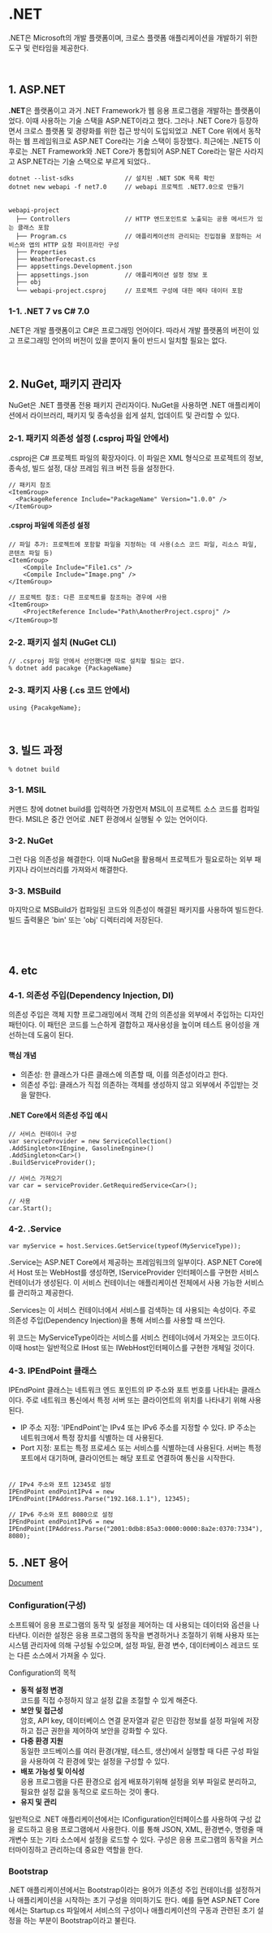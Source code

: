 # .NET
.NET은 Microsoft의 개발 플랫폼이며, 크로스 플랫폼 애플리케이션을 개발하기 위한 도구 및 런타임을 제공한다.

<br>

## 1.  ASP.NET
**.NET**은 플랫폼이고 과거 .NET Framework가 웹 응용 프로그램을 개발하는 플랫폼이었다. 이때 사용하는 기술 스택을 ASP.NET이라고 했다.
그러나 .NET Core가 등장하면서 크로스 플랫폼 및 경량화를 위한 접근 방식이 도입되었고 .NET Core 위에서 동작하는 웹 프레임워크로 ASP.NET Core라는 기술 스택이 등장했다.
최근에는 .NET5 이후로는 .NET Framework와 .NET Core가 통합되어 ASP.NET Core라는 말은 사라지고 ASP.NET라는 기술 스택으로 부르게 되었다..

    dotnet --list-sdks              // 설치된 .NET SDK 목록 확인
    dotnet new webapi -f net7.0     // webapi 프로젝트 .NET7.0으로 만들기
######
    webapi-project
      ├── Controllers               // HTTP 엔드포인트로 노출되는 공용 메서드가 있는 클래스 포함
      ├── Program.cs                // 애플리케이션의 관리되는 진입점을 포함하는 서비스와 앱의 HTTP 요청 파이프라인 구성
      ├── Properties
      ├── WeatherForecast.cs
      ├── appsettings.Development.json
      ├── appsettings.json          // 애플리케이션 설정 정보 포
      ├── obj
      └── webapi-project.csproj     // 프로젝트 구성에 대한 메타 데이터 포함


    

### 1-1. .NET 7 vs C# 7.0 
.NET은 개발 플랫폼이고 C#은 프로그래밍 언어이다. 따라서 개발 플랫폼의 버전이 있고 프로그래밍 언어의 버전이 있을 뿐이지 둘이 반드시 일치할 필요는 없다. 

<br>

## 2. NuGet, 패키지 관리자
NuGet은 .NET 플랫폼 전용 패키지 관리자이다. NuGet을 사용하면 .NET 애플리케이션에서 라이브러리, 패키지 및 종속성을 쉽게 설치, 업데이트 및 관리할 수 있다.

### 2-1. 패키지 의존성 설정 (.csproj 파일 안에서)
.csproj은 C# 프로젝트 파일의 확장자이다. 이 파일은 XML 형식으로 프로젝트의 정보, 종속성, 빌드 설정, 대상 프레임 워크 버전 등을 설정한다.

    // 패키지 참조
    <ItemGroup>
      <PackageReference Include="PackageName" Version="1.0.0" />
    </ItemGroup>

#### .csproj 파일에 의존성 설정

    // 파일 추가: 프로젝트에 포함할 파일을 지정하는 데 사용(소스 코드 파일, 리소스 파일, 콘텐츠 파일 등)
    <ItemGroup>
        <Compile Include="File1.cs" />
        <Compile Include="Image.png" />
    </ItemGroup>

    // 프로젝트 참조: 다른 프로젝트를 참조하는 경우에 사용
    <ItemGroup>
        <ProjectReference Include="Path\AnotherProject.csproj" />
    </ItemGroup>정

### 2-2. 패키지 설치 (NuGet CLI)
    // .csproj 파일 안에서 선언했다면 따로 설치할 필요는 없다.
    % dotnet add pacakge {PackageName}

### 2-3. 패키지 사용 (.cs 코드 안에서)
    using {PacakgeName};

<br>

## 3. 빌드 과정

    % dotnet build

### 3-1. MSIL
커맨드 창에 dotnet build를 입력하면 가장먼저 MSIL이 프로젝트 소스 코드를 컴파일한다. MSIL은 중간 언어로 .NET 환경에서 실행될 수 있는 언어이다.

### 3-2. NuGet
그런 다음 의존성을 해결한다. 이때 NuGet을 활용해서 프로젝트가 필요로하는 외부 패키지나 라이브러리를 가져와서 해결한다.

### 3-3. MSBuild
마지막으로 MSBuild가 컴파일된 코드와 의존성이 해결된 패키지를 사용하여 빌드한다. 빌드 출력물은 'bin' 또는 'obj' 디렉터리에 저장된다.

<br>
<br>

## 4. etc

### 4-1. 의존성 주입(Dependency Injection, DI)
의존성 주입은 객체 지향 프로그래밍에서 객체 간의 의존성을 외부에서 주입하는 디자인 패턴이다. 이 패턴은 코드를 느슨하게 결합하고 재사용성을 높이며 테스트 용이성을 개선하는데 도움이 된다.
#### 핵심 개념
- 의존성: 한 클래스가 다른 클래스에 의존할 때, 이를 의존성이라고 한다.
- 의존성 주입: 클래스가 직접 의존하는 객체를 생성하지 않고 외부에서 주입받는 것을 말한다.

#### .NET Core에서 의존성 주입 예시
    // 서비스 컨테이너 구성
    var serviceProvider = new ServiceCollection()
    .AddSingleton<IEngine, GasolineEngine>()
    .AddSingleton<Car>()
    .BuildServiceProvider();
    
    // 서비스 가져오기
    var car = serviceProvider.GetRequiredService<Car>();
    
    // 사용
    car.Start();

###  4-2. .Service

    var myService = host.Services.GetService(typeof(MyServiceType));

.Service는 ASP.NET Core에서 제공하는 프레임워크의 일부이다. ASP.NET Core에서 Host 또는 WebHost를 생성하면, IServiceProvider 인터페이스를 구현한 서비스 컨테이너가 생성된다. 이 서비스 컨테이너는 애플리케이션 전체에서 사용 가능한 서비스를 관리하고 제공한다.

.Services는 이 서비스 컨테이너에서 서비스를 검색하는 데 사용되는 속성이다. 주로 의존성 주입(Dependency Injection)을 통해 서비스를 사용할 때 쓰인다.

위 코드는 MyServiceType이라는 서비스를 서비스 컨테이너에서 가져오는 코드이다. 이때 host는 일반적으로 IHost 또는 IWebHost인터페이스를 구현한 개체일 것이다.

### 4-3. IPEndPoint 클래스
IPEndPoint 클래스는 네트워크 엔드 포인트의 IP 주소와 포트 번호를 나타내는 클래스이다. 주로 네트워크 통신에서 특정 서버 또는 클라이언트의 위치를 나타내기 위해 사용된다.
- IP 주소 지정: 'IPEndPoint'는 IPv4 또는 IPv6 주소를 지정할 수 있다. IP 주소는 네트워크에서 특정 장치를 식별하는 데 사용된다.
- Port 지정: 포트는 특정 프로세스 또는 서비스를 식별하는데 사용된다. 서버는 특정 포트에서 대기하며, 클라이언트는 해당 포트로 연결하여 통신을 시작한다.
######
    // IPv4 주소와 포트 12345로 설정
    IPEndPoint endPointIPv4 = new IPEndPoint(IPAddress.Parse("192.168.1.1"), 12345);
    
    // IPv6 주소와 포트 8080으로 설정
    IPEndPoint endPointIPv6 = new IPEndPoint(IPAddress.Parse("2001:0db8:85a3:0000:0000:8a2e:0370:7334"), 8080);



## 5. .NET 용어
[Document](https://learn.microsoft.com/ko-kr/dotnet/standard/glossary)

### Configuration(구성)
소프트웨어 응용 프로그램의 동작 및 설정을 제어하는 데 사용되는 데이터와 옵션을 나타낸다. 이러한 설정은 응용 프로그램의 동작을 변경하거나 조절하기 위해 사용자 또는 시스템 관리자에 의해 구성될  수있으며, 설정 파일, 환경 변수, 데이터베이스 레코드 또는 다른 소스에서 가져올 수 있다.

Configuration의 목적
- **동적 설정 변경**  
  코드를 직접 수정하지 않고 설정 값을 조절할 수 있게 해준다.
- **보안 및 접근성**  
  암호, API key, 데이터베이스 연결 문자열과 같은 민감한 정보를 설정 파일에 저장하고 접근 권한을 제어하여 보안을 강화할 수 있다.
- **다중 환경 지원**  
  동일한 코드베이스를 여러 환경(개발, 테스트, 생산)에서 실행할 때 다른 구성 파일을 사용하여 각 환경에 맞는 설정을 구성할 수 있다.
- **배포 가능성 및 이식성**  
  응용 프로그램을 다른 환경으로 쉽게 배포하기위해 설정을 외부 파일로 분리하고, 필요한 설정 값을 동적으로 로드하는 것이 좋다.
- **유지 및 관리**  
 
일반적으로 .NET 애플리케이션에서는 IConfiguration인터페이스를 사용하여 구성 값을 로드하고 응용 프로그램에서 사용한다. 이를 통해 JSON, XML, 환경변수, 명령줄 매개변수 또는 기타 소스에서 설정을 로드할 수 있다. 구성은 응용 프로그램의 동작을 커스터마이징하고 관리하는데 중요한 역할을 한다.

### Bootstrap
.NET 애플리케이션에서는 Bootstrap이라는 용어가 의존성 주입 컨테이너를 설정하거나 애플리케이션을 시작하는 초기 구성을 의미하기도 한다. 예를 들면 ASP.NET Core에서는 Startup.cs 파일에서 서비스의 구성이나 애플리케이션의 구동과 관련된 초기 설정을 하는 부분이 Bootstrap이라고 불린다.
